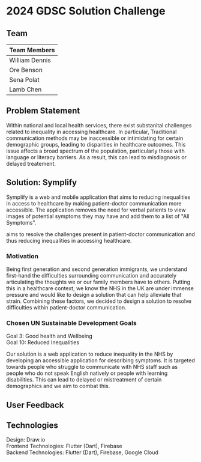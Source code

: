 # 2024 GDSC Solution Challenge
## Team
| Team Members    |
| -------- | 
| William Dennis  |  
| Ore Benson  | 
| Sena Polat  | 
| Lamb Chen  | 

## Problem Statement
Within national and local health services, there exist substanital challenges related to inequality in accessing healthcare. In particular,  Traditional communication methods may be inaccessible or intimidating for certain demographic groups, leading to disparities in healthcare outcomes. 
This issue affects a broad spectrum of the population, particularly those with language or literacy barriers. As a result, this can lead to misdiagnosis or delayed treatement.

## Solution: Symplify
Symplify is a web and mobile application that aims to reducing inequalities in access to healthcare by making patient-doctor communication more accessible. The application removes the need for verbal patients to view images of potential symptoms they may have and add them to a list of "All Symptoms".

aims to resolve the challenges present in patient-doctor communication and thus reducing inequalities in accessing healthcare.


### Motivation
Being first generation and second generation immigrants, we understand first-hand the difficulties surrounding communication and accurately articulating the thoughts we or our family members have to others. Putting this in a healthcare context, we know the NHS in the UK are under immense pressure and would like to design a solution that can help alleviate that strain. Combining these factors, we decided to design a solution to resolve difficulties within patient-doctor communication. 

### Chosen UN Sustainable Development Goals
Goal 3: Good health and Wellbeing  
Goal 10: Reduced Inequalities   

Our solution is a web application to reduce inequality in the NHS by developing an accessible application for describing symptoms. It is targeted towards people who struggle to communicate with NHS staff such as people who do not speak English natively or people with learning disabilities. This can lead to delayed or mistreatment of certain demographics and we aim to combat this. 

## User Feedback

## Technologies
Design: Draw.io   
Frontend Technologies: Flutter (Dart), Firebase  
Backend Technologies: Flutter (Dart), Firebase, Google Cloud    
